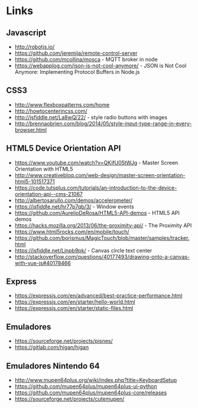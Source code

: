 # Links

## Javascript

* <http://robotjs.io/>
* <https://github.com/jeremija/remote-control-server>
* <https://github.com/mcollina/mosca> - MQTT broker in node
* <https://webapplog.com/json-is-not-cool-anymore/> - JSON is Not Cool Anymore: Implementing Protocol Buffers in Node.js

## CSS3

* <http://www.flexboxpatterns.com/home>
* <http://howtocenterincss.com/>
* <http://jsfiddle.net/La8wQ/22/> - style radio buttons with images
* <http://brennaobrien.com/blog/2014/05/style-input-type-range-in-every-browser.html>

## HTML5 Device Orientation API

* <https://www.youtube.com/watch?v=QKifU05tWJg> - Master Screen Orientation with HTML5
* <http://www.creativebloq.com/web-design/master-screen-orientation-html5-101517371>
* <https://code.tutsplus.com/tutorials/an-introduction-to-the-device-orientation-api--cms-21067>
* <http://albertosarullo.com/demos/accelerometer/>
* <https://jsfiddle.net/hr77p7qb/3/> - Window events
* <https://github.com/AurelioDeRosa/HTML5-API-demos> - HTML5 API demos
* <https://hacks.mozilla.org/2013/06/the-proximity-api/> - The Proximity API
* <https://www.html5rocks.com/en/mobile/touch/>
* <https://github.com/borismus/MagicTouch/blob/master/samples/tracker.html>
* <https://jsfiddle.net/Ljnpb9pk/> - Canvas circle text center
* <http://stackoverflow.com/questions/40177493/drawing-onto-a-canvas-with-vue-js#40178466>

## Express

* <https://expressjs.com/en/advanced/best-practice-performance.html>
* <https://expressjs.com/en/starter/hello-world.html>
* <https://expressjs.com/en/starter/static-files.html>

## Emuladores

* <https://sourceforge.net/projects/pisnes/>
* <https://gitlab.com/higan/higan>

## Emuladores Nintendo 64

* <http://www.mupen64plus.org/wiki/index.php?title=KeyboardSetup>
* <https://github.com/mupen64plus/mupen64plus-ui-python>
* <https://github.com/mupen64plus/mupen64plus-core/releases>
* <https://sourceforge.net/projects/cutemupen/>

